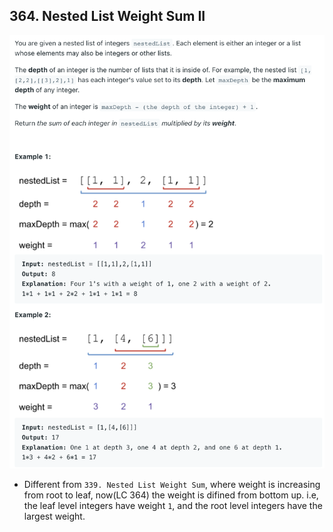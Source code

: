 ## 364. Nested List Weight Sum II
![](img/2022-10-10-23-29-25.png)

- Different from `339. Nested List Weight Sum`, where weight is increasing from root to leaf, now(LC 364) the weight 
  is difined from bottom up. i.e, the leaf level integers have weight `1`, and the root level integers have the 
  largest weight.